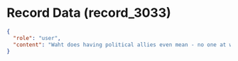 # Record Data (record_3033)

```json
{
  "role": "user",
  "content": "Waht does having political allies even mean - no one at work will look out for you that much right? "
}
```

